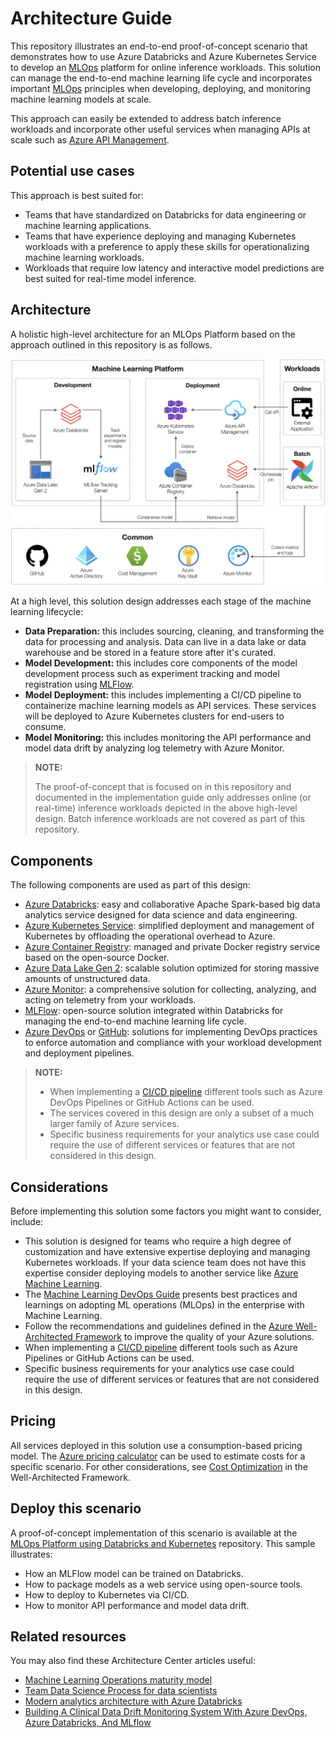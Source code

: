 # Architecture Guide

This repository illustrates an end-to-end proof-of-concept scenario that demonstrates how to use Azure Databricks and Azure Kubernetes Service to develop an [MLOps](https://docs.microsoft.com/en-us/azure/machine-learning/concept-model-management-and-deployment) platform for online inference workloads. This solution can manage the end-to-end machine learning life cycle and incorporates important [MLOps](https://docs.microsoft.com/en-us/azure/machine-learning/concept-model-management-and-deployment) principles when developing, deploying, and monitoring machine learning models at scale.

This approach can easily be extended to address batch inference workloads and incorporate other useful services when managing APIs at scale such as [Azure API Management](https://docs.microsoft.com/en-us/azure/api-management/api-management-key-concepts).

## Potential use cases

This approach is best suited for:

- Teams that have standardized on Databricks for data engineering or machine learning applications.
- Teams that have experience deploying and managing Kubernetes workloads with a preference to apply these skills for operationalizing machine learning workloads.
- Workloads that require low latency and interactive model predictions are best suited for real-time model inference.

## Architecture

A holistic high-level architecture for an MLOps Platform based on the approach outlined in this repository is as follows.

![design](./images/architecture.png)

At a high level, this solution design addresses each stage of the machine learning lifecycle:

- **Data Preparation:** this includes sourcing, cleaning, and transforming the data for processing and analysis. Data can live in a data lake or data warehouse and be stored in a feature store after it's curated.
- **Model Development:** this includes core components of the model development process such as experiment tracking and model registration using [MLFlow](https://docs.microsoft.com/en-us/azure/databricks/applications/mlflow/).
- **Model Deployment:** this includes implementing a CI/CD pipeline to containerize machine learning models as API services. These services will be deployed to Azure Kubernetes clusters for end-users to consume.
- **Model Monitoring:** this includes monitoring the API performance and model data drift by analyzing log telemetry with Azure Monitor.

> **NOTE:**
>
> The proof-of-concept that is focused on in this repository and documented in the implementation guide only addresses online (or real-time) inference workloads depicted in the above high-level design. Batch inference workloads are not covered as part of this repository.

## Components

The following components are used as part of this design:

- [Azure Databricks](https://docs.microsoft.com/en-us/azure/databricks/scenarios/what-is-azure-databricks): easy and collaborative Apache Spark-based big data analytics service designed for data science and data engineering.
- [Azure Kubernetes Service](https://docs.microsoft.com/en-us/azure/aks/intro-kubernetes): simplified deployment and management of Kubernetes by offloading the operational overhead to Azure.
- [Azure Container Registry](https://docs.microsoft.com/en-us/azure/container-registry/container-registry-intro): managed and private Docker registry service based on the open-source Docker.
- [Azure Data Lake Gen 2](https://docs.microsoft.com/en-us/azure/storage/blobs/data-lake-storage-introduction): scalable solution optimized for storing massive amounts of unstructured data.
- [Azure Monitor](https://docs.microsoft.com/en-us/azure/azure-monitor/overview): a comprehensive solution for collecting, analyzing, and acting on telemetry from your workloads.
- [MLFlow](https://docs.microsoft.com/en-us/azure/databricks/applications/mlflow): open-source solution integrated within Databricks for managing the end-to-end machine learning life cycle.
- [Azure DevOps](https://azure.microsoft.com/solutions/devops/) or [GitHub](https://azure.microsoft.com/products/github/): solutions for implementing DevOps practices to enforce automation and compliance with your workload development and deployment pipelines.

> **NOTE:**
>
>- When implementing a [CI/CD pipeline](https://docs.microsoft.com/en-us/azure/architecture/microservices/ci-cd) different tools such as Azure DevOps Pipelines or GitHub Actions can be used.
>- The services covered in this design are only a subset of a much larger family of Azure services.
>- Specific business requirements for your analytics use case could require the use of different services or features that are not considered in this design.

## Considerations

Before implementing this solution some factors you might want to consider, include:

- This solution is designed for teams who require a high degree of customization and have extensive expertise deploying and managing Kubernetes workloads. If your data science team does not have this expertise consider deploying models to another service like [Azure Machine Learning](https://azure.microsoft.com/services/machine-learning).
- The [Machine Learning DevOps Guide](https://docs.microsoft.com/en-us/azure/cloud-adoption-framework/ready/azure-best-practices/ai-machine-learning-mlops#machine-learning-devops-mlops-best-practices-with-azure-machine-learning) presents best practices and learnings on adopting ML operations (MLOps) in the enterprise with Machine Learning.
- Follow the recommendations and guidelines defined in the [Azure Well-Architected Framework](https://docs.microsoft.com/en-us/azure/architecture/framework) to improve the quality of your Azure solutions.
- When implementing a [CI/CD pipeline](/azure/architecture/microservices/ci-cd) different tools such as Azure Pipelines or GitHub Actions can be used.
- Specific business requirements for your analytics use case could require the use of different services or features that are not considered in this design.

## Pricing

All services deployed in this solution use a consumption-based pricing model. The [Azure pricing calculator](https://azure.microsoft.com/pricing/calculator) can be used to estimate costs for a specific scenario. For other considerations, see [Cost Optimization](https://docs.microsoft.com/en-us/azure/architecture/framework/#cost-optimization) in the Well-Architected Framework.

## Deploy this scenario

A proof-of-concept implementation of this scenario is available at the [MLOps Platform using Databricks and Kubernetes](https://github.com/nfmoore/databricks-kubernetes-mlops-poc) repository. This sample illustrates:

- How an MLFlow model can be trained on Databricks.
- How to package models as a web service using open-source tools.
- How to deploy to Kubernetes via CI/CD.
- How to monitor API performance and model data drift.

## Related resources

You may also find these Architecture Center articles useful:

- [Machine Learning Operations maturity model](https://docs.microsoft.com/en-us/azure/architecture/example-scenario/mlops/mlops-maturity-model)
- [Team Data Science Process for data scientists](https://docs.microsoft.com/en-us/azure/architecture/data-science-process/overview)
- [Modern analytics architecture with Azure Databricks](https://docs.microsoft.com/en-us/azure/architecture/solution-ideas/articles/azure-databricks-modern-analytics-architecture)
- [Building A Clinical Data Drift Monitoring System With Azure DevOps, Azure Databricks, And MLflow](https://devblogs.microsoft.com/cse/2020/10/29/building-a-clinical-data-drift-monitoring-system-with-azure-devops-azure-databricks-and-mlflow/)